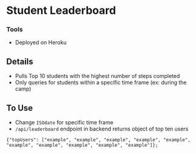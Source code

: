 # Student Leaderboard

### Tools
* Deployed on Heroku

## Details
* Pulls Top 10 students with the highest number of steps completed
* Only queries for students within a specific time frame (ex: during the camp)

## To Use
* Change `ISOdate` for specific time frame
* `/api/leaderboard` endpoint in backend returns object of top ten users

```
{"topUsers": ["example", "example", "example", "example", "example", "example", "example", "example", "example", "example"]};
```
